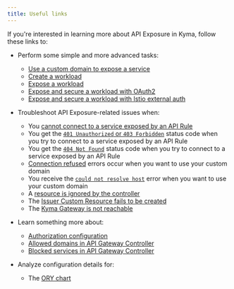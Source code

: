 ```yaml
---
title: Useful links
---
```


If you're interested in learning more about API Exposure in Kyma, follow these links to:

- Perform some simple and more advanced tasks:
  - [Use a custom domain to expose a service](../../../03-tutorials/00-api-exposure/apix-01-own-domain.md)
  - [Create a workload](../../../03-tutorials/00-api-exposure/apix-02-create-workload.md)
  - [Expose a workload](../../../03-tutorials/00-api-exposure/apix-02-expose-workload-apigateway.md)
  - [Expose and secure a workload with OAuth2](../../../03-tutorials/00-api-exposure/apix-03-expose-and-secure-workload-oauth2.md)
  - [Expose and secure a workload with Istio external auth](../../../03-tutorials/00-api-exposure/apix-04-expose-and-secure-workload-jwt-istio-ext-auth.md)
  
- Troubleshoot API Exposure-related issues when:

  - You [cannot connect to a service exposed by an API Rule](../../../04-operation-guides/troubleshooting/apix-01-apigateway-connect-api-rule.md)
  - You get the [`401 Unauthorized` or `403 Forbidden`](../../../04-operation-guides/troubleshooting/apix-02-401-unauthorized-403-forbidden.md) status code when you try to connect to a service exposed by an API Rule
  - You get the [`404 Not Found`](../../../04-operation-guides/troubleshooting/apix-03-404-not-found.md) status code when you try to connect to a service exposed by an API Rule
  - [Connection refused](../../../04-operation-guides/troubleshooting/apix-04-dns-mgt-connection-refused.md) errors occur when you want to use your custom domain
  - You receive the [`could not resolve host`](../../../04-operation-guides/troubleshooting/apix-05-dns-mgt-could-not-resolve-host.md) error when you want to use your custom domain
  - A [resource is ignored by the controller](../../../04-operation-guides/troubleshooting/apix-06-dns-mgt-resource-ignored.md)
  - The [Issuer Custom Resource fails to be created](../../../04-operation-guides/troubleshooting/apix-07-cert-mgt-issuer-not-created.md)
  - The [Kyma Gateway is not reachable](../../../04-operation-guides/troubleshooting/apix-08-gateway-not-reachable.md)

- Learn something more about:

  - [Authorization configuration](../../../05-technical-reference/apix-01-config-authorizations-apigateway.md)
  - [Allowed domains in API Gateway Controller](../../../05-technical-reference/apix-02-whitelisted-domains.md)
  - [Blocked services in API Gateway Controller](../../../05-technical-reference/apix-03-blacklisted-services.md)

- Analyze configuration details for:

  - The [ORY chart](../../../05-technical-reference/00-configuration-parameters/apix-02-ory-chart.md)
